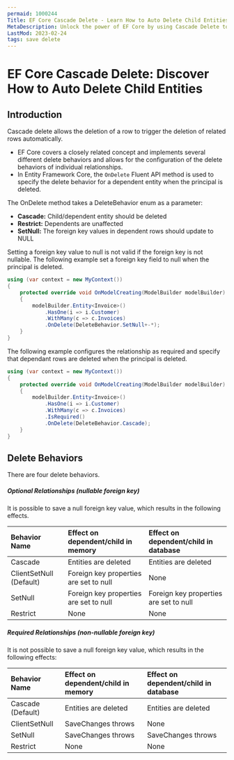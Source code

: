 ```yaml
---
permaid: 1000244
Title: EF Core Cascade Delete - Learn How to Auto Delete Child Entities 
MetaDescription: Unlock the power of EF Core by using Cascade Delete to automatically delete child-related entities without any additional code. Learn how you can make sql server delete entities implicitly.
LastMod: 2023-02-24
tags: save delete
---
```


# EF Core Cascade Delete: Discover How to Auto Delete Child Entities

## Introduction

Cascade delete allows the deletion of a row to trigger the deletion of related rows automatically. 

 - EF Core covers a closely related concept and implements several different delete behaviors and allows for the configuration of the delete behaviors of individual relationships. 
 - In Entity Framework Core, the `OnDelete` Fluent API method is used to specify the delete behavior for a dependent entity when the principal is deleted.

The OnDelete method takes a DeleteBehavior enum as a parameter:

 - **Cascade:** Child/dependent entity should be deleted
 - **Restrict:** Dependents are unaffected
 - **SetNull:** The foreign key values in dependent rows should update to NULL

Setting a foreign key value to null is not valid if the foreign key is not nullable. The following example set a foreign key field to null when the principal is deleted.

```csharp
using (var context = new MyContext())
{
    protected override void OnModelCreating(ModelBuilder modelBuilder)
    {
        modelBuilder.Entity<Invoice>()
            .HasOne(i => i.Customer)
            .WithMany(c => c.Invoices)
            .OnDelete(DeleteBehavior.SetNull+-*);
    }
}
```

The following example configures the relationship as required and specify that dependant rows are deleted when the principal is deleted.

```csharp
using (var context = new MyContext())
{
    protected override void OnModelCreating(ModelBuilder modelBuilder)
    {
        modelBuilder.Entity<Invoice>()
            .HasOne(i => i.Customer)
            .WithMany(c => c.Invoices)
            .IsRequired()
            .OnDelete(DeleteBehavior.Cascade);
    }
}
```

## Delete Behaviors

There are four delete behaviors. 

##### Optional Relationships (nullable foreign key)

It is possible to save a null foreign key value, which results in the following effects.

|Behavior Name    |Effect on dependent/child in memory    |Effect on dependent/child in database |
|:--------------- |:------------------------------------- |:------------------------------------ |
|Cascade          |Entities are deleted                   |Entities are deleted                  |
|ClientSetNull (Default)      |Foreign key properties are set to null| None                      |
|SetNull          |Foreign key properties are set to null |Foreign key properties are set to null|
|Restrict         |None                                   |None                                  |

##### Required Relationships (non-nullable foreign key) 

It is not possible to save a null foreign key value, which results in the following effects:

|Behavior Name    |Effect on dependent/child in memory    |Effect on dependent/child in database |
|:--------------- |:------------------------------------- |:------------------------------------ |
|Cascade (Default)   |Entities are deleted                |Entities are deleted                  |
|ClientSetNull    |SaveChanges throws                     |None                                  |
|SetNull          |SaveChanges throws                     |SaveChanges throws                    |
|Restrict         |None                                   |None                                  |
